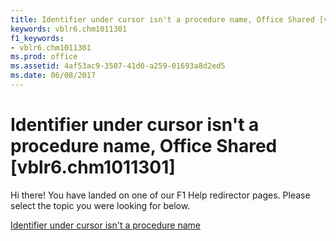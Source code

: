 ```yaml
---
title: Identifier under cursor isn't a procedure name, Office Shared [vblr6.chm1011301]
keywords: vblr6.chm1011301
f1_keywords:
- vblr6.chm1011301
ms.prod: office
ms.assetid: 4af53ac9-3507-41d0-a259-01693a8d2ed5
ms.date: 06/08/2017
---
```



# Identifier under cursor isn't a procedure name, Office Shared [vblr6.chm1011301]

Hi there! You have landed on one of our F1 Help redirector pages. Please select the topic you were looking for below.

[Identifier under cursor isn't a procedure name](http://msdn.microsoft.com/library/f8161d26-1fac-ee51-4f77-071e8e6d0afc%28Office.15%29.aspx)

